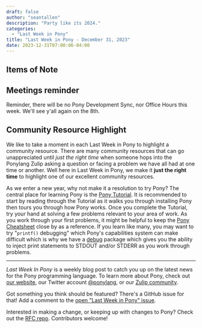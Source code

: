 ```yaml
---
draft: false
author: "seantallen"
description: "Party like its 2024."
categories:
  - "Last Week in Pony"
title: "Last Week in Pony - December 31, 2023"
date: 2023-12-31T07:00:06-04:00
---
```


## Items of Note

## Meetings reminder

Reminder, there will be no Pony Development Sync, nor Office Hours this week. We'll see y'all again on the 8th.

## Community Resource Highlight

We like to take a moment in each Last Week in Pony to highlight a community resource. There are many community resources that can go unappreciated until _just the right time_ when someone hops into the Ponylang Zulip asking a question or facing a problem we have all had at one time or another. Well here in Last Week in Pony, we make it **just the right time** to highlight one of our excellent community resources.

As we enter a new year, why not make it a resolution to try Pony? The central place for learning Pony is the [Pony Tutorial](https://tutorial.ponylang.io/). It is recommended to start by reading through the Tutorial as it walks you through installing Pony then tours you through how Pony works. Once you complete the Tutorial, try your hand at solving a few problems relevant to your area of work. As you work through your first problems, it might be helpful to keep the [Pony Cheatsheet](https://www.ponylang.io/media/cheatsheet/pony-cheat-sheet.pdf) close by as a reference. If you learn like many, you may want to try "`printf()` debugging" which Pony's capabilities system can make difficult which is why we have a [debug](https://stdlib.ponylang.io/debug--index/) package which gives you the ability to inject print statements to STDOUT and/or STDERR as you work through problems.

---

_Last Week In Pony_ is a weekly blog post to catch you up on the latest news for the Pony programming language. To learn more about Pony, check out [our website](https://ponylang.io), our Twitter account [@ponylang](https://twitter.com/ponylang), or our [Zulip community](https://ponylang.zulipchat.com).

Got something you think should be featured? There's a GitHub issue for that! Add a comment to the [open "Last Week in Pony" issue](https://github.com/ponylang/ponylang.github.io/issues?q=is%3Aissue+is%3Aopen+label%3Alast-week-in-pony).

Interested in making a change, or keeping up with changes to Pony? Check out the [RFC repo](https://github.com/ponylang/rfcs). Contributors welcome!
